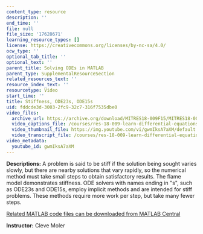 ```yaml
---
content_type: resource
description: ''
end_time: ''
file: null
file_size: '17628671'
learning_resource_types: []
license: https://creativecommons.org/licenses/by-nc-sa/4.0/
ocw_type: ''
optional_tab_title: ''
optional_text: ''
parent_title: Solving ODEs in MATLAB
parent_type: SupplementalResourceSection
related_resources_text: ''
resource_index_text: ''
resourcetype: Video
start_time: ''
title: Stiffness, ODE23s, ODE15s
uid: fddcde3d-3003-2fc9-32c7-316f7535dbe0
video_files:
  archive_url: https://archive.org/download/MITRES18-009F15/MITRES18-009F15_odes_07_300k.mp4
  video_captions_file: /courses/res-18-009-learn-differential-equations-up-close-with-gilbert-strang-and-cleve-moler-fall-2015/4b465223b9b15127ae1abd0a3d2d80a0_gwmIksA7aXM.vtt
  video_thumbnail_file: https://img.youtube.com/vi/gwmIksA7aXM/default.jpg
  video_transcript_file: /courses/res-18-009-learn-differential-equations-up-close-with-gilbert-strang-and-cleve-moler-fall-2015/db866c5c7ee2e01b37e2f1fcd4aacd3a_gwmIksA7aXM.pdf
video_metadata:
  youtube_id: gwmIksA7aXM
---
```


**Descriptions:** A problem is said to be stiff if the solution being sought varies slowly, but there are nearby solutions that vary rapidly, so the numerical method must take small steps to obtain satisfactory results. The flame model demonstrates stiffness. ODE solvers with names ending in "s", such as ODE23s and ODE15s, employ implicit methods and are intended for stiff problems. These methods require more work per step, but take many fewer steps.

[Related MATLAB code files can be downloaded from MATLAB Central](http://www.mathworks.com/matlabcentral/fileexchange/54611)

**Instructor:** Cleve Moler

